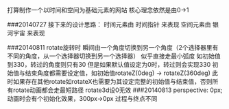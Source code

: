 打算制作一个以时间和空间为基础元素的网站
核心理念依然是由0->1

###20140727
	接下来的设计思路：
	时间元素由 时间指针 来表现
	空间元素由 银河宇宙 来表现

###20140811
	rotate旋转时
	瞬间由一个角度切换到另一个角度（2个选择器里有不同的角度，从一个选择器切换到另一个选择器）
	似乎直接走最小弧度
	如初始值到330，转过的角度则只有30
	但是如果默认值设定为0时，转过则会实现330
	初始值与结束角度都需要设定值，如初始值rotateZ(0deg) -> rotateZ(360deg)
	此时如果存在其他rotate如rotateX也需要为其设定完整的初始值与结束值，否则所有rotate动画都会走最短路径
	rotate3d设0无效
###20140813
	perspective: 0px; 动画时会有个初始化效果，300px->0px 过程与终点不同